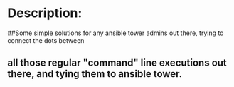 # Description:
##Some simple solutions for any ansible tower admins out there, trying to connect the dots between
## all those regular "command" line executions out there, and tying them to ansible tower.

